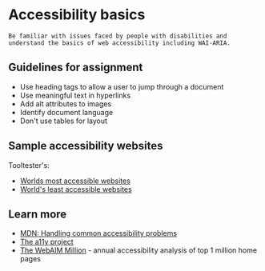 # Accessibility basics

```{admonition} Objectives
Be familiar with issues faced by people with disabilities and understand the basics of web accessibility including WAI-ARIA.
```

## Guidelines for assignment

- Use heading tags to allow a user to jump through a document
- Use meaningful text in hyperlinks
- Add alt attributes to images
- Identify document language
- Don't use tables for layout

## Sample accessibility websites

Tooltester's:

- [Worlds most accessible websites](https://www.tooltester.com/en/blog/accessible-websites/#The_most_accessible_websites)
- [World's least accessible websites](https://www.tooltester.com/en/blog/accessible-websites/#The_least_accessible_websites)

## Learn more

- [MDN: Handling common accessibility problems](https://developer.mozilla.org/en-US/docs/Learn/Tools_and_testing/Cross_browser_testing/Accessibility)
- [The a11y project](https://www.a11yproject.com/)
- [The WebAIM Million](https://webaim.org/projects/million/) - annual accessibility analysis of top 1 million home pages
